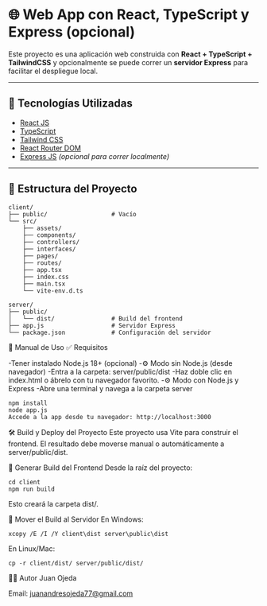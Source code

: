 # 🌐 Web App con React, TypeScript y Express (opcional)

Este proyecto es una aplicación web construida con **React + TypeScript + TailwindCSS** y opcionalmente se puede correr un **servidor Express** para facilitar el despliegue local.

---

## 🚀 Tecnologías Utilizadas

- [React JS](https://reactjs.org/)
- [TypeScript](https://www.typescriptlang.org/)
- [Tailwind CSS](https://tailwindcss.com/)
- [React Router DOM](https://reactrouter.com/)
- [Express JS](https://expressjs.com/) _(opcional para correr localmente)_

---

## 📁 Estructura del Proyecto

````plaintext
client/
├── public/                  # Vacío
└── src/
    ├── assets/
    ├── components/
    ├── controllers/
    ├── interfaces/
    ├── pages/
    ├── routes/
    ├── app.tsx
    ├── index.css
    ├── main.tsx
    └── vite-env.d.ts

server/
├── public/
│   └── dist/                # Build del frontend
├── app.js                   # Servidor Express
└── package.json             # Configuración del servidor
````

📖 Manual de Uso
✅ Requisitos

-Tener instalado Node.js 18+ (opcional)
-⚙️ Modo sin Node.js (desde navegador)
-Entra a la carpeta: server/public/dist
-Haz doble clic en index.html o ábrelo con tu navegador favorito.
-⚙️ Modo con Node.js y Express
-Abre una terminal y navega a la carpeta server

```plaintext
npm install
node app.js
Accede a la app desde tu navegador: http://localhost:3000
````

🛠️ Build y Deploy del Proyecto
Este proyecto usa Vite para construir el frontend. El resultado debe moverse manual o automáticamente a server/public/dist.

🔧 Generar Build del Frontend
Desde la raíz del proyecto:

```plaintext
cd client
npm run build
````

Esto creará la carpeta dist/.

📁 Mover el Build al Servidor
En Windows:

```plaintext
xcopy /E /I /Y client\dist server\public\dist
````

En Linux/Mac:

```plaintext
cp -r client/dist/ server/public/dist/
````

🧑‍💻 Autor
Juan Ojeda

Email: juanandresojeda77@gmail.com
